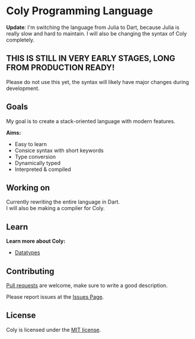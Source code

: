 # Coly Programming Language

**Update**: I'm switching the language from Julia to Dart, because Julia is really slow and hard to maintain.
I will also be changing the syntax of Coly completely.

## THIS IS STILL IN VERY EARLY STAGES, LONG FROM PRODUCTION READY!
Please do not use this yet, the syntax will likely have major changes during development.

## Goals
My goal is to create a stack-oriented language with modern features.

**Aims:**

- Easy to learn
- Consice syntax with short keywords
- Type conversion
- Dynamically typed
- Interpreted & compiled

## Working on
Currently rewriting the entire language in Dart.\
I will also be making a compiler for Coly.

## Learn

**Learn more about Coly:**
- [Datatypes](https://github.com/AaronMarcusDev/Coly/blob/main/md/datatypes.md)

## Contributing
[Pull requests](https://github.com/AaronMarcusDev/Coly/pulls) are welcome, make sure to write a good description.

Please report issues at the [Issues Page](https://github.com/AaronMarcusDev/Coly/issues).

## License
Coly is licensed under the [MIT license](https://choosealicense.com/licenses/mit/). 
